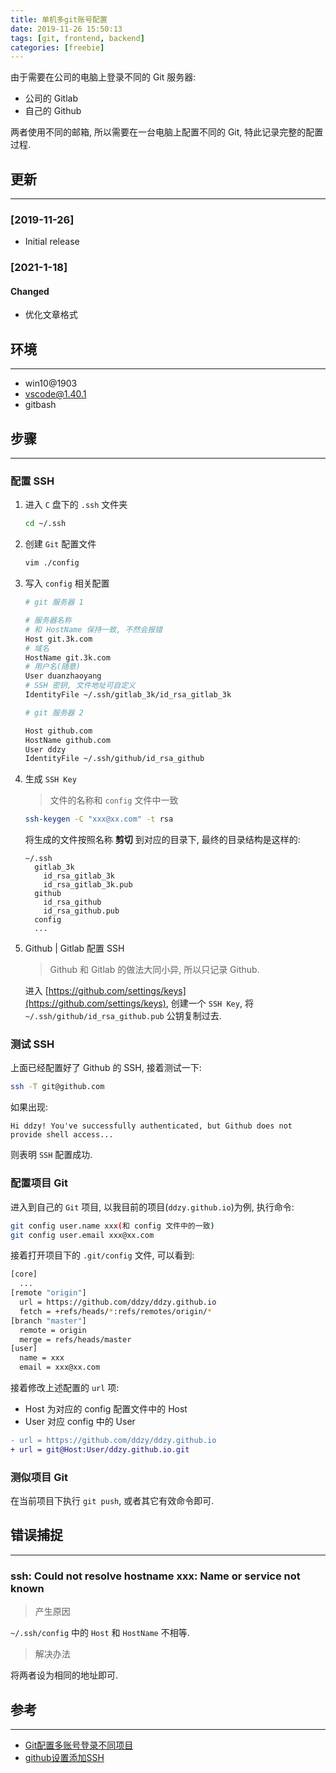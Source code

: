 ```yaml
---
title: 单机多git账号配置
date: 2019-11-26 15:50:13
tags: [git, frontend, backend]
categories: [freebie]
---
```


由于需要在公司的电脑上登录不同的 Git 服务器:

- 公司的 Gitlab
- 自己的 Github

两者使用不同的邮箱, 所以需要在一台电脑上配置不同的 Git, 特此记录完整的配置过程.


<!-- more -->


## 更新

------

### [2019-11-26]

- Initial release

### [2021-1-18]

#### Changed

- 优化文章格式

## 环境

------

- win10@1903
- vscode@1.40.1
- gitbash

## 步骤

------

### 配置 SSH

1. 进入 `C` 盘下的 `.ssh` 文件夹

    ```bash
    cd ~/.ssh
    ```

2. 创建 `Git` 配置文件

    ```bash
    vim ./config
    ```

3. 写入 `config` 相关配置

    ```bash
    # git 服务器 1

    # 服务器名称
    # 和 HostName 保持一致, 不然会报错
    Host git.3k.com
    # 域名
    HostName git.3k.com
    # 用户名(随意)
    User duanzhaoyang
    # SSH 密钥, 文件地址可自定义
    IdentityFile ~/.ssh/gitlab_3k/id_rsa_gitlab_3k

    # git 服务器 2

    Host github.com
    HostName github.com
    User ddzy
    IdentityFile ~/.ssh/github/id_rsa_github
    ```

4. 生成 `SSH Key`

    > 文件的名称和 `config` 文件中一致

    ```bash
    ssh-keygen -C "xxx@xx.com" -t rsa
    ```

    将生成的文件按照名称 **剪切** 到对应的目录下, 最终的目录结构是这样的:

    ```plain
    ~/.ssh
      gitlab_3k
        id_rsa_gitlab_3k
        id_rsa_gitlab_3k.pub
      github
        id_rsa_github
        id_rsa_github.pub
      config
      ...
    ```

5. Github | Gitlab 配置 SSH

    > Github 和 Gitlab 的做法大同小异, 所以只记录 Github.

    进入 [https://github.com/settings/keys](https://github.com/settings/keys), 创建一个 `SSH Key`, 将 `~/.ssh/github/id_rsa_github.pub` 公钥复制过去.

### 测试 SSH

上面已经配置好了 Github 的 SSH, 接着测试一下:

```bash
ssh -T git@github.com
```

如果出现:

```plain
Hi ddzy! You've successfully authenticated, but Github does not provide shell access...
```

则表明 `SSH` 配置成功.

### 配置项目 Git

进入到自己的 `Git` 项目, 以我目前的项目(`ddzy.github.io`)为例, 执行命令:

```bash
git config user.name xxx(和 config 文件中的一致)
git config user.email xxx@xx.com
```

接着打开项目下的 `.git/config` 文件, 可以看到:

```bash
[core]
  ...
[remote "origin"]
  url = https://github.com/ddzy/ddzy.github.io
  fetch = +refs/heads/*:refs/remotes/origin/*
[branch "master"]
  remote = origin
  merge = refs/heads/master
[user]
  name = xxx
  email = xxx@xx.com
```

接着修改上述配置的 `url` 项:

- Host 为对应的 config 配置文件中的 Host
- User 对应 config 中的 User

```diff
- url = https://github.com/ddzy/ddzy.github.io
+ url = git@Host:User/ddzy.github.io.git
```

### 测似项目 Git

在当前项目下执行 `git push`, 或者其它有效命令即可.

## 错误捕捉

------

### ssh: Could not resolve hostname xxx: Name or service not known

> 产生原因

`~/.ssh/config` 中的 `Host` 和 `HostName` 不相等.

> 解决办法

将两者设为相同的地址即可.

## 参考

------

- [Git配置多账号登录不同项目](https://www.imooc.com/article/7419)
- [github设置添加SSH](https://www.cnblogs.com/ayseeing/p/3572582.html)